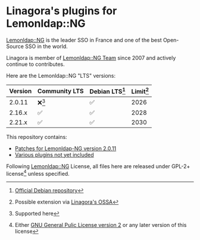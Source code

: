 # Linagora's plugins for Lemonldap::NG

[Lemonldap::NG](https://lemonldap-ng.org/) is the leader SSO in France and one of the best Open-Source SSO in the world.

Linagora is member of [Lemonldap::NG Team](https://gitlab.ow2.org/lemonldap-ng/lemonldap-ng/-/project_members) since 2007 and actively continue to contributes.

Here are the Lemonldap::NG "LTS" versions:

| Version | Community LTS | Debian LTS[^1] | Limit[^2] |
| ------- | ------------- | -------------- | --------- |
|  2.0.11 |      ❌[^3]   |       ✅       |    2026   |
|  2.16.x |      ✅       |       ✅       |    2028   |
|  2.21.x |      ✅       |       ✅       |    2030   |

This repository contains:
- [Patches for Lemonldap-NG version 2.0.11](./v2.0.11)
- [Various plugins not yet included](plugins)

Following [Lemonldap::NG](https://lemonldap-ng.org/) License, all files here are released under GPL-2+ license[^4] unless specified.

[^1]: [Official Debian repository](https://tracker.debian.org/pkg/lemonldap-ng)
[^2]: Possible extension via [Linagora's OSSA](https://linagora.com/ossa)
[^3]: Supported here
[^4]: Either [GNU General Pulic License version 2](https://www.gnu.org/licenses/old-licenses/gpl-2.0.html) or any later version of this license

